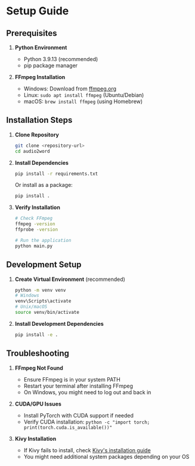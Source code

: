 # **Setup Guide**

## **Prerequisites**

1. **Python Environment**
   * Python 3.9.13 (recommended)
   * pip package manager

2. **FFmpeg Installation**
   * Windows: Download from [ffmpeg.org](https://ffmpeg.org/download.html)
   * Linux: `sudo apt install ffmpeg` (Ubuntu/Debian)
   * macOS: `brew install ffmpeg` (using Homebrew)

## **Installation Steps**

1. **Clone Repository**
   ```bash
   git clone <repository-url>
   cd audio2word
   ```

2. **Install Dependencies**
   ```bash
   pip install -r requirements.txt
   ```
   Or install as a package:
   ```bash
   pip install .
   ```

3. **Verify Installation**
   ```bash
   # Check FFmpeg
   ffmpeg -version
   ffprobe -version
   
   # Run the application
   python main.py
   ```

## **Development Setup**

1. **Create Virtual Environment** (recommended)
   ```bash
   python -m venv venv
   # Windows
   venv\Scripts\activate
   # Unix/macOS
   source venv/bin/activate
   ```

2. **Install Development Dependencies**
   ```bash
   pip install -e .
   ```

## **Troubleshooting**

1. **FFmpeg Not Found**
   * Ensure FFmpeg is in your system PATH
   * Restart your terminal after installing FFmpeg
   * On Windows, you might need to log out and back in

2. **CUDA/GPU Issues**
   * Install PyTorch with CUDA support if needed
   * Verify CUDA installation: `python -c "import torch; print(torch.cuda.is_available())"`

3. **Kivy Installation**
   * If Kivy fails to install, check [Kivy's installation guide](https://kivy.org/doc/stable/installation/installation.html)
   * You might need additional system packages depending on your OS
